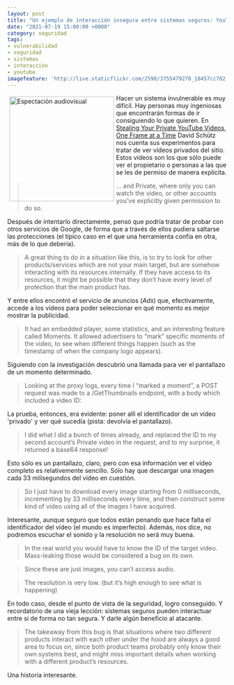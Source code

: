 ```yaml
---
layout: post
title: "Un ejemplo de interacción insegura entre sistemas seguros: YouTube"
date: "2021-07-19 15:00:00 +0000"
category: seguridad
tags:
- vulnerabilidad
- seguridad
- sistemas
- interacción
- youtube
imagefeature: 'http://live.staticflickr.com/2598/3755479278_18457cc702.jpg'
---
```

<a href="https://www.flickr.com/photos/fernand0/3755479278/" title="Espectación audiovisual "><img src="http://live.staticflickr.com/2598/3755479278_18457cc702.jpg" alt="Espectación audiovisual " width="240" style="float:left; margin:5px"></a>
Hacer un sistema invulnerable es muy difícil. Hay personas muy ingeniosas que encontrarán formas de ir consiguiendo lo que quieren. En [Stealing Your Private YouTube Videos, One Frame at a Time](https://bugs.xdavidhu.me/google/2021/01/11/stealing-your-private-videos-one-frame-at-a-time/) David Schütz nos cuenta sus experimentos para tratar de ver vídeos privados del sitio. Estos vídeos son los que sólo puede ver el propietario o personas a las que se les de permiso de manera explícita.

> ... and Private, where only you can watch the video, or other accounts you’ve explicitly given permission to do so.

Después de intentarlo directamente, pensó que podría tratar de probar con otros servicios de Google, de forma que a través de ellos pudiera saltarse las protecciones (el típico caso en el que una herramienta confía en otra, más de lo que debería).

> A great thing to do in a situation like this, is to try to look for other products/services which are not your main target, but are somehow interacting with its resources internally. If they have access to its resources, it might be possible that they don’t have every level of protection that the main product has.

Y entre ellos encontró el servicio de anuncios (*Ads*) que, efectivamente, accede a los vídeos para poder seleccionar en qué momento es mejor mostrar la publicidad.

> It had an embedded player, some statistics, and an interesting feature called Moments. It allowed advertisers to “mark” specific moments of the video, to see when different things happen (such as the timestamp of when the company logo appears).

Siguiendo con la investigación descubrió una llamada para ver el pantallazo de un momento determinado.

> Looking at the proxy logs, every time I “marked a moment”, a POST request was made to a /GetThumbnails endpoint, with a body which included a video ID:

La prueba, entonces, era evidente: poner allí el identificador de un vídeo 'privado' y ver qué sucedía (pista: devolvía el pantallazo).

> I did what I did a bunch of times already, and replaced the ID to my second account’s Private video in the request, and to my surprise, it returned a base64 response!

Esto sólo es un pantallazo, claro, pero con esa información ver el vídeo completo es relativemente sencillo. Sólo hay que descargar una imagen cada 33 milisegundos del vídeo en cuestión.

> So I just have to download every image starting from 0 milliseconds, incrementing by 33 milliseconds every time, and then construct some kind of video using all of the images I have acquired.

Interesante, aunque seguro que todos están penando que hace falta el identificador del vídeo (el mundo es imperfecto). Además, nos dice, no podremos escuchar el sonido y la resolución no será muy buena.

> In the real world you would have to know the ID of the target video. Mass-leaking those would be considered a bug on its own.

> Since these are just images, you can’t access audio.

> The resolution is very low. (but it’s high enough to see what is happening)

En todo caso, desde el punto de vista de la seguridad, logro conseguido. Y recordatorio de una vieja lección: sistemas seguros pueden interactuar entre sí de forma no tan segura. Y darle algún beneficio al atacante.

> The takeaway from this bug is that situations where two different products interact with each other under the hood are always a good area to focus on, since both product teams probably only know their own systems best, and might miss important details when working with a different product’s resources.

Una historia interesante.
